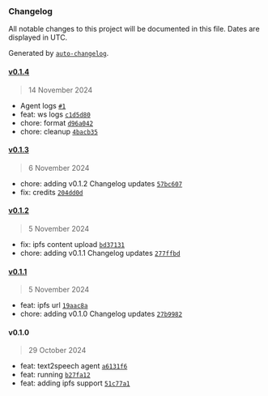 ### Changelog

All notable changes to this project will be documented in this file. Dates are displayed in UTC.

Generated by [`auto-changelog`](https://github.com/CookPete/auto-changelog).

#### [v0.1.4](https://github.com/nevermined-io/agent-speech2text-js/compare/v0.1.3...v0.1.4)

> 14 November 2024

- Agent logs [`#1`](https://github.com/nevermined-io/agent-speech2text-js/pull/1)
- feat: ws logs [`c1d5d80`](https://github.com/nevermined-io/agent-speech2text-js/commit/c1d5d8040970a6ebf5cdad050f986acd408471ef)
- chore: format [`d96a042`](https://github.com/nevermined-io/agent-speech2text-js/commit/d96a0426ab05836adaa3a7772fe9e833a4e22254)
- chore: cleanup [`4bacb35`](https://github.com/nevermined-io/agent-speech2text-js/commit/4bacb35527d761d67ed553ddc6deeacd0f55493d)

#### [v0.1.3](https://github.com/nevermined-io/agent-speech2text-js/compare/v0.1.2...v0.1.3)

> 6 November 2024

- chore: adding v0.1.2 Changelog updates [`57bc607`](https://github.com/nevermined-io/agent-speech2text-js/commit/57bc607b9b40ae8feb5e4b5daabf0d2492ddbe73)
- fix: credits [`204dd0d`](https://github.com/nevermined-io/agent-speech2text-js/commit/204dd0d85b8afdefb48714e18a705d4d836f559f)

#### [v0.1.2](https://github.com/nevermined-io/agent-speech2text-js/compare/v0.1.1...v0.1.2)

> 5 November 2024

- fix: ipfs content upload [`bd37131`](https://github.com/nevermined-io/agent-speech2text-js/commit/bd3713161608b4b682cd2b6d9c1430e90d25fb6e)
- chore: adding v0.1.1 Changelog updates [`277ffbd`](https://github.com/nevermined-io/agent-speech2text-js/commit/277ffbd5861e5e1b83785f00c532c3a1c53d5a31)

#### [v0.1.1](https://github.com/nevermined-io/agent-speech2text-js/compare/v0.1.0...v0.1.1)

> 5 November 2024

- feat: ipfs url [`19aac8a`](https://github.com/nevermined-io/agent-speech2text-js/commit/19aac8a0abad0be4b34429ef55cd8c0da498e59d)
- chore: adding v0.1.0 Changelog updates [`27b9982`](https://github.com/nevermined-io/agent-speech2text-js/commit/27b9982d2c48cc823c432b9d77cce0fbb6b3914a)

#### v0.1.0

> 29 October 2024

- feat: text2speech agent [`a6131f6`](https://github.com/nevermined-io/agent-speech2text-js/commit/a6131f641663fd7df7e1e2fce0b305e5192455de)
- feat: running [`b27fa12`](https://github.com/nevermined-io/agent-speech2text-js/commit/b27fa1250e1c901ddceae7076eabe152125baec8)
- feat: adding ipfs support [`51c77a1`](https://github.com/nevermined-io/agent-speech2text-js/commit/51c77a17dcce5235db5af7302a268fbe2bc9be0b)
